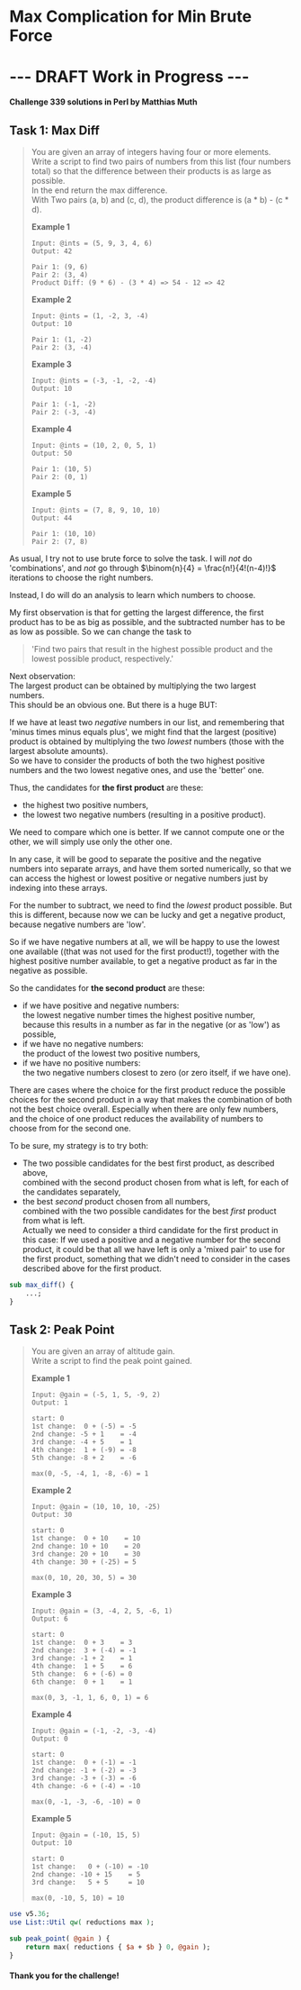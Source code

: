 # Max Complication for Min Brute Force

# --- DRAFT Work in Progress ---

**Challenge 339 solutions in Perl by Matthias Muth**

## Task 1: Max Diff

> You are given an array of integers having four or more elements.<br/>
> Write a script to find two pairs of numbers from this list (four numbers total) so that the difference between their products is as large as possible.<br/>
> In the end return the max difference.<br/>
> With Two pairs (a, b) and (c, d), the product difference is (a * b) - (c * d).
>
> **Example 1**
>
> ```text
> Input: @ints = (5, 9, 3, 4, 6)
> Output: 42
>
> Pair 1: (9, 6)
> Pair 2: (3, 4)
> Product Diff: (9 * 6) - (3 * 4) => 54 - 12 => 42
> ```
>
> **Example 2**
>
> ```text
> Input: @ints = (1, -2, 3, -4)
> Output: 10
>
> Pair 1: (1, -2)
> Pair 2: (3, -4)
> ```
>
> **Example 3**
>
> ```text
> Input: @ints = (-3, -1, -2, -4)
> Output: 10
>
> Pair 1: (-1, -2)
> Pair 2: (-3, -4)
> ```
>
> **Example 4**
>
> ```text
> Input: @ints = (10, 2, 0, 5, 1)
> Output: 50
>
> Pair 1: (10, 5)
> Pair 2: (0, 1)
> ```
>
> **Example 5**
>
> ```text
> Input: @ints = (7, 8, 9, 10, 10)
> Output: 44
>
> Pair 1: (10, 10)
> Pair 2: (7, 8)
> ```

As usual, I try not to use brute force to solve the task. I will *not* do 'combinations', and *not* go through $\binom{n}{4} = \frac{n!}{4!(n-4)!}$ iterations to choose the right numbers.

Instead, I do will do an analysis to learn which numbers to choose.

My first observation is that for getting the largest difference, the first product has to be as big as possible, and the subtracted number has to be as low as possible. So we can change the task to

> 'Find two pairs that result in the highest possible product and the lowest possible product, respectively.'

Next observation:<br/>
The largest product can be obtained by multiplying the two largest numbers.<br/>
This should be an obvious one. But there is a huge BUT:

If we have at least two *negative* numbers in our list, and remembering that 'minus times minus equals plus', we might find that the largest (positive) product is obtained by multiplying the two *lowest* numbers (those with the largest absolute amounts).<br/>
So we have to consider the products of both the two highest positive numbers and the two lowest negative ones, and use the 'better' one.

Thus, the candidates for **the first product** are these:

* the highest two positive numbers,
* the lowest two negative numbers (resulting in a positive product).

We need to compare which one is better. If we cannot compute one or the other, we will simply use only the other one.

In any case, it will be good to separate the positive and the negative numbers into separate arrays, and have them sorted numerically, so that we can access the highest or lowest positive or negative numbers just by indexing into these arrays.

For the number to subtract, we need to find the *lowest* product possible. But this is different, because now we can be lucky and get a negative product, because negative numbers are 'low'.

So if we have negative numbers at all, we will be happy to use the lowest one available ((that was not used for the first product!), together with the highest positive number available, to get a negative product as far in the negative as possible.

So the candidates for **the second product** are these:

* if we have positive and negative numbers:<br/>
  the lowest negative number times the highest positive number,<br/>
  because this results in a number as far in the negative (or as 'low') as possible,
* if we have no negative numbers:<br/>
  the product of the lowest two positive numbers, 
* if we have no positive numbers:<br/>
  the two negative numbers closest to zero (or zero itself, if we have one). 

There are cases where the choice for the first product reduce the possible choices for the second product in a way that makes the combination of both not the best choice overall. Especially when there are only few numbers, and the choice of one product reduces the availability of numbers to choose from for the second one.

To be sure, my strategy is to try both:

* The two possible candidates for the best first product, as described above,<br/>combined with the second product chosen from what is left, for each of the candidates separately,
* the best *second* product chosen from all numbers,<br/>combined with the two possible candidates for the best *first* product from what is left.<br/>Actually we need to consider a third candidate for the first product in this case: If we used a positive and a negative number for the second product, it could be that all we have left is only a 'mixed pair' to use for the first product, something that we didn't need to consider in the cases described above for the first product.



```perl
sub max_diff() {
    ...;
}
```

## Task 2: Peak Point

> You are given an array of altitude gain.<br/>
> Write a script to find the peak point gained.
>
> **Example 1**
>
> ```text
> Input: @gain = (-5, 1, 5, -9, 2)
> Output: 1
> 
> start: 0
> 1st change:  0 + (-5) = -5
> 2nd change: -5 + 1    = -4
> 3rd change: -4 + 5    = 1
> 4th change:  1 + (-9) = -8
> 5th change: -8 + 2    = -6
> 
> max(0, -5, -4, 1, -8, -6) = 1
> ```
>
> **Example 2**
>
> ```text
> Input: @gain = (10, 10, 10, -25)
> Output: 30
> 
> start: 0
> 1st change:  0 + 10    = 10
> 2nd change: 10 + 10    = 20
> 3rd change: 20 + 10    = 30
> 4th change: 30 + (-25) = 5
> 
> max(0, 10, 20, 30, 5) = 30
> ```
>
> **Example 3**
>
> ```text
> Input: @gain = (3, -4, 2, 5, -6, 1)
> Output: 6
> 
> start: 0
> 1st change:  0 + 3    = 3
> 2nd change:  3 + (-4) = -1
> 3rd change: -1 + 2    = 1
> 4th change:  1 + 5    = 6
> 5th change:  6 + (-6) = 0
> 6th change:  0 + 1    = 1
> 
> max(0, 3, -1, 1, 6, 0, 1) = 6
> ```
>
> **Example 4**
>
> ```text
> Input: @gain = (-1, -2, -3, -4)
> Output: 0
> 
> start: 0
> 1st change:  0 + (-1) = -1
> 2nd change: -1 + (-2) = -3
> 3rd change: -3 + (-3) = -6
> 4th change: -6 + (-4) = -10
> 
> max(0, -1, -3, -6, -10) = 0
> ```
>
> **Example 5**
>
> ```text
> Input: @gain = (-10, 15, 5)
> Output: 10
> 
> start: 0
> 1st change:   0 + (-10) = -10
> 2nd change: -10 + 15    = 5
> 3rd change:   5 + 5     = 10
> 
> max(0, -10, 5, 10) = 10
> ```





```perl
use v5.36;
use List::Util qw( reductions max );

sub peak_point( @gain ) {
    return max( reductions { $a + $b } 0, @gain );
}
```

#### **Thank you for the challenge!**
